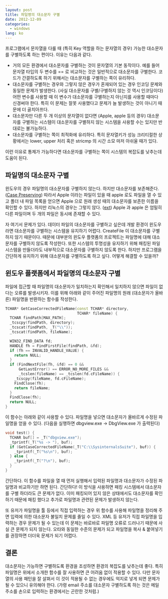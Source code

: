 ```yaml
---
layout: post
title: 파일명의 대소문자 구별
date: 2012-12-09
categories:
  - windows
lang: ko
---
```


프로그램에서 문자열을 다룰 때 (특히 Key 역할을 하는 문자열의 경우)
가능한 대소문자를 구별하도록 하는 편이다. 이유는 다음과 같다.

- 거의 모든 환경에서 대소문자를 구별하는 것이 문자열의 기본 동작이다.
  예를 들어 문자열 타입의 두 변수를 == 로 비교하는 것은 일반적으로 대소문자를 구별한다.
  코드가 간결하도록 하기 위해서는 대소문자를 구별하는 쪽이 유리하다.
- 대소문자를 구별하는 경우와 그렇지 않은 경우가 혼재되어 있는 경우 인코딩 문제와 동일한 문제가 발생한다.
  (사실 대소문자를 구별/구별하지 않는 것 역시 인코딩이다)
  어떤 변수를 사용할 때 이 변수가 대소문자를 구별하는지 아닌지를 사용할 때마다 신경써야 한다.
  특히 이 문제는 잘못 사용했다고 문제가 늘 발생하는 것이 아니기 때문에 더 골치아프다.
- 대소문자만 다른 두 개 이상의 문자열이 없다면 (Apple, apple 등의 경우) 대소문자를
  구별하는 시스템이 대소문자를 구별하지 않는 시스템을 사용할 수는 있지만 반대로는 불가능하다.
- 대소문자를 구별하는 쪽이 최적화에 유리하다.
  특히 문자열키가 성능 크리티컬한 상황에서는 lower, upper 처리 혹은 stricmp 의 시간 소모 마저 아쉬울 때가 있다.

이런 이유로 통제가 가능하다면 대소문자를 구별하는 쪽이 시스템의 복잡도를 낮추는데 도움이 된다.

## 파일명의 대소문자 구별

윈도우의 경우 파일명의 대소문자를 구별하지 않는다. 하지만 대소문자를 보존해준다.
([Case Preserving](http://en.wikipedia.org/wiki/Case-preserving))
따라서 Apple 이라는 파일이 있을 때 apple 로도 파일을 열 수 있고
폴더 내 파일 목록을 얻으면 Apple 으로 원래 생성 때의 대소문자를 보존한 이름을 확인할 수 있다.
하지만 리눅스의 경우는 그렇지 않다. ([ext](http://en.wikipedia.org/wiki/Extended_file_system))
Apple 과 apple 은 엄밀히 다른 파일이며 두 개의 파일은 동시에 존재할 수 있다.

자 여기서 문제가 있다. 데이터 파일의 대소문자를 구별하고 싶은데 개발 환경이 윈도우라면
대소문자를 구별하는 시스템을 유지하기 어렵다. CreateFile 이 대소문자를 구별하지 않기 때문이다.
때문에 대부분의 윈도우 플랫폼의 프로젝트는 파일명에 대해 대소문자를 구별하지 않도록 작성한다.
또한 시스템의 투명성을 유지하기 위해 패킹된 파일 시스템을 만들더라도 내부적으로 대소문자를 구별하지 않도록 한다.
하지만 프로그램을 간단하게 유지하기 위해 대소문자를 구별하도록 하고 싶다. 어떻게 해결할 수 있을까?

## 윈도우 플랫폼에서 파일명의 대소문자 구별

파일에 접근할 때 파일명의 대소문자가 일치하는지 확인해서 일치하지 않으면 파일이 없다는 오류를 발생시키자.
이를 위해 아래와 같이 주어진 파일명의 원래 (대소문자가 올바른) 파일명을 반환하는 함수를 작성한다.

```cpp
TCHAR* GetCaseCorrectedFileName(const TCHAR* directory,
                                TCHAR* fileName) {
  TCHAR findPath[MAX_PATH];
  _tcscpy(findPath, directory);
  _tcscat(findPath, _T("\\"));
  _tcscat(findPath, fileName);

  WIN32_FIND_DATA fd;
  HANDLE fh = FindFirstFile(findPath, &fd);
  if (fh == INVALID_HANDLE_VALUE) {
    return NULL;
  }
  if (FindNextFile(fh, &fd) == 0 &&
      GetLastError() == ERROR_NO_MORE_FILES &&
      _tcslen(fileName) == _tcslen(fd.cFileName)) {
    _tcscpy(fileName, fd.cFileName);
    FindClose(fh);
    return fileName;
  }
  FindClose(fh);
  return NULL;
}
```

이 함수는 아래와 같이 사용할 수 있다. 파일명을 넣으면 대소문자가 올바르게 수정된 파일명을 얻을 수 있다.
(다음을 실행하면 dbgview.exe -&gt; DbgView.exe 가 출력된다)

```cpp
void test() {
  TCHAR buf[] = _T("dbgview.exe");
  _tprintf(_T("%s -> "), buf);
  if (GetCaseCorrectedFileName(_T("C:\\SysinternalsSuite"), buf)) {
    _tprintf(_T("%s\n"), buf);
  } else {
    _tprintf(_T("?\n"), buf);
  }
}
```

간단하다. 이 함수를 파일을 열 때 먼저 실행해서 입력된 파일명과 대소문자가 수정된 파일명과 비교하기만 하면 된다.
간단하다! 이 방식을 사용하면 패킹 시스템에서 대소문자를 구별 하더라도 큰 문제가 없다.
이미 패킹되어 있지 않은 상태에서도 대소문자를 확인하기 때문에 패킹 했다고
추가로 파일명과 관련된 문제가 발생하지 않는다.

또 유저가 파일명을 툴 등에서 직접 입력하는 경우 위 함수를 사용해 파일명을 정리해 주면 입력에
의한 대소문자 불일치 문제를 줄일 수 있다.
XML 등 유저가 직접 파일명을 입력하는 경우 문제가 될 수 있는데 이 문제는 바로바로 파일명
오류로 드러나기 때문에 사실 큰 문제가 되지 않는다. 오타와 동일한 수준의 문제가 되고
파일명을 복사 & 붙여넣기를 권장하면 더더욱 문제가 되기 어렵다.

## 결론

대소문자는 가능하면 구별하도록 환경을 조성하면 환경의 복잡도를 낮추는데 좋다.
특히 파일명은 위에서 소개한 함수를 잘 사용하면 큰 어려움 없이 적용할 수 있다.
다만 문자열의 사용 패턴을 잘 살펴서 이 것이 적용될 수 없는 경우에도 억지로 넣게 되면
문제가 될 수 있으니 유의해야 한다.
(가령 email 주소를 대소문자 구별하도록 하는 것은 메일 주소를 손으로 입력하는 환경에서는 곤란한 것처럼.)
